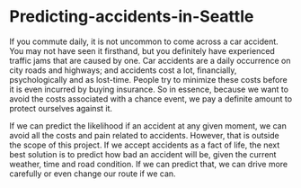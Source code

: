 # Predicting-accidents-in-Seattle

If you commute daily, it is not uncommon to come across a car accident. You may not have seen it firsthand, but you definitely have experienced traffic jams that are caused by one. Car accidents are a daily occurrence on city roads and highways; and accidents cost a lot, financially, psychologically and as lost-time. People try to minimize these costs before it is even incurred by buying insurance. So in essence, because we want to avoid the costs associated with a chance event, we pay a definite amount to protect ourselves against it.

If we can predict the likelihood if an accident at any given moment, we can avoid all the costs and pain related to accidents. However, that is outside the scope of this project. If we accept accidents as a fact of life, the next best solution is to predict how bad an accident will be, given the current weather, time and road condition. If we can predict that, we can drive more carefully or even change our route if we can. 

